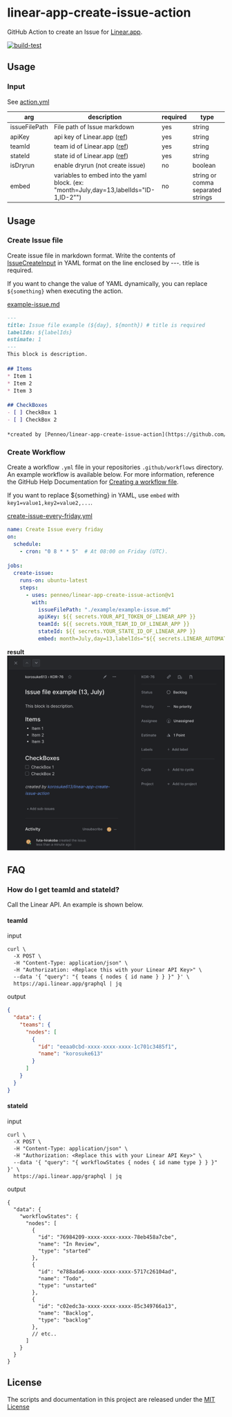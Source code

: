 # linear-app-create-issue-action

GitHub Action to create an Issue for [Linear.app](https://linear.app/).

[![build-test](https://github.com/Penneo/linear-app-create-issue-action/actions/workflows/ci.yml/badge.svg)](https://github.com/Penneo/linear-app-create-issue-action/actions/workflows/ci.yml)

## Usage

### Input
See [action.yml](./action.yml)

|arg|description|required|type|
|---|---|---|---|
|issueFilePath|File path of Issue markdown|yes|string|
|apiKey|api key of Linear.app ([ref](https://developers.linear.app/docs/graphql/working-with-the-graphql-api#personal-api-keys))|yes|string|
|teamId|team id of Linear.app ([ref](#faq-get-teamid-stateid))|yes|string|
|stateId|state id of Linear.app ([ref](#faq-get-teamid-stateid))|yes|string|
|isDryrun|enable dryrun (not create issue) |no|boolean|
|embed|variables to embed into the yaml block. (ex: "month=July,day=13,labelIds=\"ID-1,ID-2\"")|no|string or comma separated strings|

## Usage

### Create Issue file
Create issue file in markdown format. Write the contents of [IssueCreateInput](https://github.com/linear/linear/blob/8553690da1455e2f6a109bed65223bc5400fa7c2/packages/sdk/src/schema.graphql#L2021) in YAML format on the line enclosed by ---. title is required.

If you want to change the value of YAML dynamically, you can replace `${something}` when executing the action.

[example-issue.md](./example/example-issue.md)
```markdown
---
title: Issue file example (${day}, ${month}) # title is required
labelIds: ${labelIds}
estimate: 1
---
This block is description.

## Items
* Item 1
* Item 2
* Item 3

## CheckBoxes
- [ ] CheckBox 1
- [ ] CheckBox 2

*created by [Penneo/linear-app-create-issue-action](https://github.com/Penneo/linear-app-create-issue-action)*
```

### Create Workflow
Create a workflow `.yml` file in your repositories `.github/workflows` directory. An example workflow is available below. For more information, reference the GitHub Help Documentation for [Creating a workflow file](https://help.github.com/en/articles/configuring-a-workflow#creating-a-workflow-file).

If you want to replace ${something} in YAML, use `embed` with `key1=value1,key2=value2,...`.

[create-issue-every-friday.yml](example/create-issue-every-friday.yml)
```yaml
name: Create Issue every friday
on:
  schedule:
    - cron: "0 8 * * 5"  # At 08:00 on Friday (UTC).

jobs:
  create-issue:
    runs-on: ubuntu-latest
    steps:
      - uses: penneo/linear-app-create-issue-action@v1
        with:
          issueFilePath: "./example/example-issue.md"
          apiKey: ${{ secrets.YOUR_API_TOKEN_OF_LINEAR_APP }}
          teamId: ${{ secrets.YOUR_TEAM_ID_OF_LINEAR_APP }}
          stateId: ${{ secrets.YOUR_STATE_ID_OF_LINEAR_APP }}
          embed: month=July,day=13,labelIds="${{ secrets.LINEAR_AUTOMATION_LABEL_ID }}, ${{ secrets.LINEAR_MAINTENANCE_LABEL_ID }}"
```

**result**
![](./images/result_example.png)

## FAQ

<a name="faq-get-teamid-stateid"></a>
### How do I get teamId and stateId?
Call the Linear API. An example is shown below.

#### teamId

input

```shell
curl \
  -X POST \
  -H "Content-Type: application/json" \
  -H "Authorization: <Replace this with your Linear API Key>" \
  --data '{ "query": "{ teams { nodes { id name } } }" }' \
  https://api.linear.app/graphql | jq
```

output

```json
{
  "data": {
    "teams": {
      "nodes": [
        {
          "id": "eeaa0cbd-xxxx-xxxx-xxxx-1c701c3485f1",
          "name": "korosuke613"
        }
      ]
    }
  }
}
```

#### stateId

input

```shell
curl \
  -X POST \
  -H "Content-Type: application/json" \
  -H "Authorization: <Replace this with your Linear API Key>" \
  --data '{ "query": "{ workflowStates { nodes { id name type } } }" }' \
  https://api.linear.app/graphql | jq
```

output

```json5
{
  "data": {
    "workflowStates": {
      "nodes": [
        {
          "id": "76984209-xxxx-xxxx-xxxx-78eb458a7cbe",
          "name": "In Review",
          "type": "started"
        },
        {
          "id": "e788ada6-xxxx-xxxx-xxxx-5717c26104ad",
          "name": "Todo",
          "type": "unstarted"
        },
        {
          "id": "c02edc3a-xxxx-xxxx-xxxx-85c349766a13",
          "name": "Backlog",
          "type": "backlog"
        },
        // etc..
      ]
    }
  }
}
```

## License
The scripts and documentation in this project are released under the [MIT License](LICENSE)
